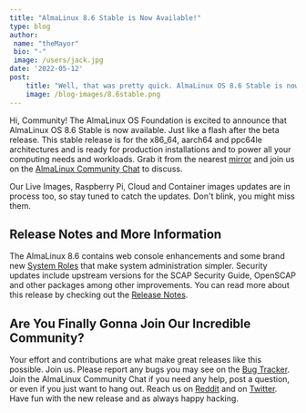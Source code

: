 ```yaml
---
title: "AlmaLinux 8.6 Stable is Now Available!"
type: blog
author: 
 name: "theMayor"
 bio: "-"
 image: /users/jack.jpg
date: '2022-05-12'
post:
    title: "Well, that was pretty quick. AlmaLinux OS 8.6 Stable is now available for x86_64, aarch64 and ppc64le! Containers and cloud images are coming right up!"
    image: /blog-images/8.6stable.png
---
```


Hi, Community! The AlmaLinux OS Foundation is excited to announce that AlmaLinux OS 8.6 Stable is now available. Just like a flash after the beta release. This stable release is for the x86_64, aarch64 and ppc64le architectures and is ready for production installations and to power all your computing needs and workloads. Grab it from the nearest [mirror](https://mirrors.almalinux.org/isos) and join us on the [AlmaLinux Community Chat](https://chat.almalinux.org/) to discuss.

Our Live Images, Raspberry Pi, Cloud and Container images updates are in process too, so stay tuned to catch the updates. Don't blink, you might miss them.

## Release Notes and More Information

The AlmaLinux 8.6 contains web console enhancements and some brand new [System Roles](https://access.redhat.com/articles/3050101) that make system administration simpler. Security updates include upstream versions for the SCAP Security Guide, OpenSCAP and other packages among other improvements. You can read more about this release by checking out the [Release Notes](https://wiki.almalinux.org/release-notes/8.6.html).

## Are You Finally Gonna Join Our Incredible Community?

Your effort and contributions are what make great releases like this possible. Join us. Please report any bugs you may see on the [Bug Tracker](https://bugs.almalinux.org/). Join the AlmaLinux Community Chat if you need any help, post a question, or even if you just want to hang out. Reach us on [Reddit](https://reddit.com/r/almalinux) and on [Twitter](https://twitter.com/almalinux). Have fun with the new release and as always happy hacking.